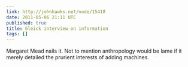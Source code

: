 ```yaml
---
link: http://johnhawks.net/node/15418
date: 2011-05-06 21:11 UTC
published: true
title: Gleick interview on information
tags: []
---
```


Margaret Mead nails it. Not to mention anthropology would be lame if it merely detailed the prurient interests of adding machines.
